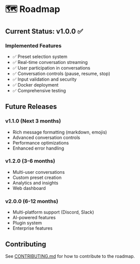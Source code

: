 # 🗺️ Roadmap

## Current Status: v1.0.0 ✅

### Implemented Features
- ✅ Preset selection system
- ✅ Real-time conversation streaming
- ✅ User participation in conversations
- ✅ Conversation controls (pause, resume, stop)
- ✅ Input validation and security
- ✅ Docker deployment
- ✅ Comprehensive testing

## Future Releases

### v1.1.0 (Next 3 months)
- Rich message formatting (markdown, emojis)
- Advanced conversation controls
- Performance optimizations
- Enhanced error handling

### v1.2.0 (3-6 months)
- Multi-user conversations
- Custom preset creation
- Analytics and insights
- Web dashboard

### v2.0.0 (6-12 months)
- Multi-platform support (Discord, Slack)
- AI-powered features
- Plugin system
- Enterprise features

## Contributing

See [CONTRIBUTING.md](CONTRIBUTING.md) for how to contribute to the roadmap.
